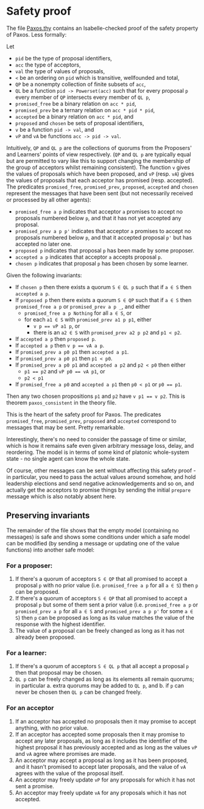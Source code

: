 # Safety proof

The file [Paxos.thy](Paxos.thy) contains an Isabelle-checked proof of the safety property of Paxos. Less formally:

Let 
- `pid` be the type of proposal identifiers,
- `acc` the type of acceptors,
- `val` the type of values of proposals,
- `<` be an ordering on `pid` which is transitive, wellfounded and total,
- `QP` be a nonempty collection of finite subsets of `acc`,
- `QL` be a function `pid -> Powerset(acc)` such that for every proposal `p` every member of `QP` intersects every member of `QL p`,
- `promised_free` be a binary relation on `acc * pid`,
- `promised_prev` be a ternary relation on `acc * pid * pid`,
- `accepted` be a binary relation on `acc * pid`, and
- `proposed` and `chosen` be sets of proposal identifiers,
- `v` be a function `pid -> val`, and
- `vP` and `vA` be functions `acc -> pid -> val`.

Intuitively, `QP` and `QL p` are the collections of quorums from the Proposers' and Learners' points of view respectively. (`QP` and `QL p` are typically equal but are permitted to vary like this to support changing the membership of the group of acceptors whilst remaining consistent). The function `v` gives the values of proposals which have been proposed, and `vP` (resp. `vA`) gives the values of proposals that each acceptor has promised (resp. accepted). The predicates `promised_free`, `promised_prev`, `proposed`, `accepted` and `chosen` represent the messages that have been sent (but not necessarily received or processed by all other agents):
- `promised_free a p` indicates that acceptor `a` promises to accept no proposals numbered below `p`, and that it has not yet accepted any proposal.
- `promised_prev a p p'` indicates that acceptor `a` promises to accept no proposals numbered below `p`, and that it accepted proposal `p'` but has accepted no later one.
- `proposed p` indicates that proposal `p` has been made by some proposer.
- `accepted a p` indicates that acceptor `a` accepts proposal `p`.
- `chosen p` indicates that proposal `p` has been chosen by some learner.

Given the following invariants:

- If `chosen p` then there exists a quorum `S ∈ QL p` such that if `a ∈ S` then `accepted a p`.
- If `proposed p` then there exists a quorum `S ∈ QP` such that if `a ∈ S` then `promised_free a p` or `promised_prev a p _`, and either
  - `promised_free a p Nothing` for all `a ∈ S`, or
  - for each `a1 ∈ S` with `promised_prev a1 p p1`, either
    - `v p == vP a1 p`, or
    - there is an `a2 ∈ S` with `promised_prev a2 p p2` and `p1 < p2`.
- If `accepted a p` then `proposed p`.
- If `accepted a p` then `v p == vA a p`.
- If `promised_prev a p0 p1` then `accepted a p1`.
- If `promised_prev a p0 p1` then `p1 < p0`.
- If `promised_prev a p0 p1` and `accepted a p2` and `p2 < p0` then either
  - `p1 == p2` and `vP p0 == vA p1`, or
  - `p2 < p1`
- If `promised_free a p0` and `accepted a p1` then `p0 < p1` or `p0 == p1`.

Then any two chosen propositions `p1` and `p2` have `v p1 == v p2`. This is theorem `paxos_consistent` in the theory file.

This is the heart of the safety proof for Paxos. The predicates `promised_free`, `promised_prev`, `proposed` and `accepted` correspond to messages that may be sent. Pretty remarkable.

Interestingly, there's no need to consider the passage of time or similar, which is how it remains safe even given arbitrary message loss, delay, and reordering. The model is in terms of some kind of platonic whole-system state - no single agent can know the whole state.

Of course, other messages can be sent without affecting this safety proof - in particular, you need to pass the actual values around somehow, and hold leadership elections and send negative acknowledgements and so on, and actually get the acceptors to promise things by sending the initial `prepare` message which is also notably absent here.

## Preserving invariants

The remainder of the file shows that the empty model (containing no messages) is safe and shows some conditions under which a safe model can be modified (by sending a message or updating one of the value functions) into another safe model: 

### For a proposer:

1. If there's a quorum of acceptors `S ∈ QP` that all promised to accept a proposal `p` with no prior value (i.e. `promised_free a p` for all `a ∈ S`) then `p` can be proposed.
2. If there's a quorum of acceptors `S ∈ QP` that all promised to accept a proposal `p` but some of them sent a prior value (i.e. `promised_free a p` or `promised_prev a p` for all `a ∈ S` and `promised_prev a p p'` for some `a ∈ S`) then  `p` can be proposed as long as its value matches the value of the response with the highest identifier.
3. The value of a proposal can be freely changed as long as it has not already been proposed.

### For a learner:

1. If there's a quorum of acceptors `S ∈ QL p` that all accept a proposal `p` then that proposal may be chosen.
2. `QL p` can be freely changed as long as its elements all remain quorums; in particular 
    a. extra quorums may be added to `QL p`, and
    b. if `p` can never be chosen then `QL p` can be changed freely.

### For an acceptor

1. If an acceptor has accepted no proposals then it may promise to accept anything, with no prior value.
2. If an acceptor has accepted some proposals then it may promise to accept any later proposals, as long as it includes the identifier of the highest proposal it has previously accepted and as long as the values `vP` and `vA` agree where promises are made.
3. An acceptor may accept a proposal as long as it has been proposed, and it hasn't promised to accept later proposals, and the value of `vA` agrees with the value of the proposal itself.
4. An acceptor may freely update `vP` for any proposals for which it has not sent a promise.
5. An acceptor may freely update `vA` for any proposals which it has not accepted.
